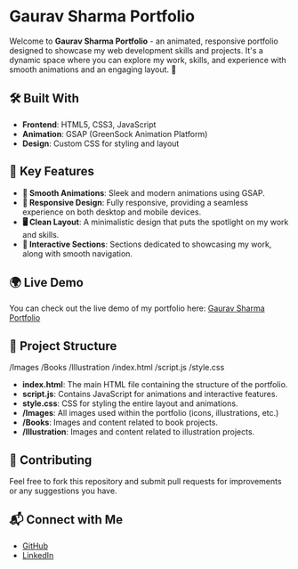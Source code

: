 # Gaurav Sharma Portfolio

Welcome to **Gaurav Sharma Portfolio** - an animated, responsive portfolio designed to showcase my web development skills and projects. It's a dynamic space where you can explore my work, skills, and experience with smooth animations and an engaging layout. 🚀

## 🛠️ Built With

- **Frontend**: HTML5, CSS3, JavaScript
- **Animation**: GSAP (GreenSock Animation Platform)
- **Design**: Custom CSS for styling and layout

## 🎯 Key Features

- **🎨 Smooth Animations**: Sleek and modern animations using GSAP.
- **📱 Responsive Design**: Fully responsive, providing a seamless experience on both desktop and mobile devices.
- **🖥️ Clean Layout**: A minimalistic design that puts the spotlight on my work and skills.
- **🔗 Interactive Sections**: Sections dedicated to showcasing my work, along with smooth navigation.

## 🌍 Live Demo

You can check out the live demo of my portfolio here: [Gaurav Sharma Portfolio](https://gauravsharmalakhi.in/)

## 📂 Project Structure

/Images
/Books
/Illustration
/index.html
/script.js
/style.css

- **index.html**: The main HTML file containing the structure of the portfolio.
- **script.js**: Contains JavaScript for animations and interactive features.
- **style.css**: CSS for styling the entire layout and animations.
- **/Images**: All images used within the portfolio (icons, illustrations, etc.)
- **/Books**: Images and content related to book projects.
- **/Illustration**: Images and content related to illustration projects.

## 🤝 Contributing

Feel free to fork this repository and submit pull requests for improvements or any suggestions you have.

## 📬 Connect with Me

- [GitHub](https://github.com/kumarharsh-connect)
- [LinkedIn](https://www.linkedin.com/in/kumarharsh09/)
